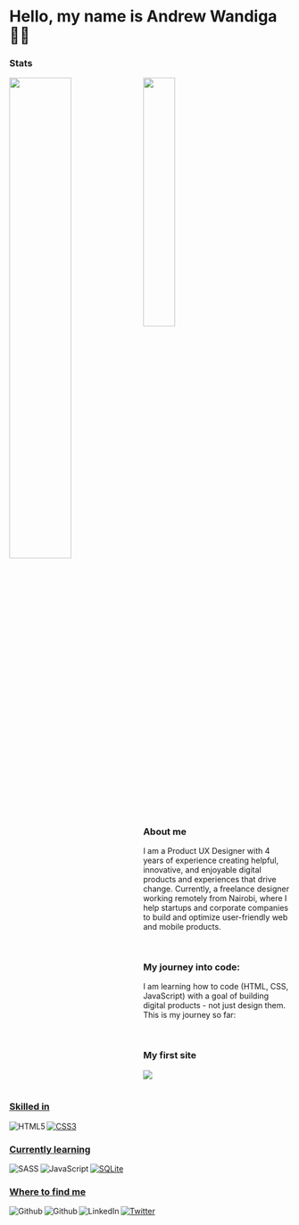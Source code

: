 <h1>Hello, my name is Andrew Wandiga 👋🏾</h1>
<h3>Stats</h3>
<img width="47%" align="left" src="https://github-readme-streak-stats.herokuapp.com/?user=wandiga"/>
<img width="33.8%" src="https://github-readme-stats.vercel.app/api/top-langs/?username=wandiga&layout=compact)](https://github.com/wandiga/github-readme-stats"/>
<br>
<h3>About me</h3>
<p>I am a Product UX Designer with 4 years of experience creating helpful, innovative, and enjoyable digital products and experiences that drive change. Currently, a freelance designer working remotely from Nairobi, where I help startups and corporate companies to build and optimize user-friendly web and mobile products.</p>
<br>
<h3>My journey into code:</h3>
<p>I am learning how to code (HTML, CSS, JavaScript) with a goal of building digital products - not just design them. This is my journey so far:</p>
<br>
<h3>My first site</h3>
<a href= "https://github.com/wandiga/mengesa-advocates-website">
<img src="https://github-readme-stats.vercel.app/api/pin/?username=wandiga&amp;repo=mengesa-advocates-website&show_owner=true&href=https://github.com/wandiga/mengesa-advocates-website">
<br>
<br>
<h3>Skilled in</h3>
<img align="left" alt="HTML5" src="https://img.shields.io/badge/html5-%23E34F26.svg?style=for-the-badge&logo=html5&logoColor=white"/>
<img alt="CSS3" src="https://img.shields.io/badge/css3-%231572B6.svg?style=for-the-badge&logo=css3&logoColor=white"/>
<br>
<h3>Currently learning</h3>
<img alt="SASS" align="left" src="https://img.shields.io/badge/SASS-hotpink.svg?style=for-the-badge&logo=SASS&logoColor=white"/>
<img alt="JavaScript" align="left" src="https://img.shields.io/badge/javascript-%23323330.svg?style=for-the-badge&logo=javascript&logoColor=%23F7DF1E"/>
<img alt="SQLite" src="https://img.shields.io/badge/sqlite-%2307405e.svg?style=for-the-badge&logo=sqlite&logoColor=white"/>
<br>
<h3>Where to find me</h3>
<a href="https://wandiga.com" target="_blank"><img alt="Github" src="https://img.shields.io/badge/Portfolio-%23000000.svg?style=for-the-badge&logo=firefox&logoColor=#FF7139" align="left" /></a>
<a href="https://github.com/wandiga" target="_blank"><img alt="Github" src="https://img.shields.io/badge/GitHub-%2312100E.svg?&style=for-the-badge&logo=Github&logoColor=white" align="left" /></a>
<a href="https://www.linkedin.com/in/wandiga/" target="_blank"><img alt="LinkedIn" src="https://img.shields.io/badge/linkedin-%230077B5.svg?&style=for-the-badge&logo=linkedin&logoColor=white" align="left" /></a>
<a href="https://twitter.com/andrew_wandiga" target="_blank"><img alt="Twitter" src="https://img.shields.io/badge/twitter-%231DA1F2.svg?&style=for-the-badge&logo=twitter&logoColor=white" /></a>

